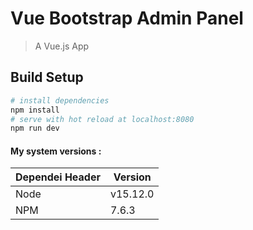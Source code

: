 # Vue Bootstrap Admin Panel

> A Vue.js App
## Build Setup

``` bash
# install dependencies
npm install
# serve with hot reload at localhost:8080
npm run dev
```
#### My system versions :
Dependei Header  | Version
------------- | -------------
Node  | v15.12.0
NPM  | 7.6.3 